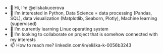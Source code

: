 - 👋 Hi, I’m @eliskakucerova
- 👀 I’m interested in Python, Data Science = data processing (Pandas, SQL), data visualization (Matplotlib, Seaborn, Plotly), Machine learning (supervised) 
- 🌱 I’m currently learning Linux operating system
- 💞️ I’m looking to collaborate on project that is somehow connected with my interests
- 📫 How to reach me? linkedin.com/in/eliška-k-0056b3243
